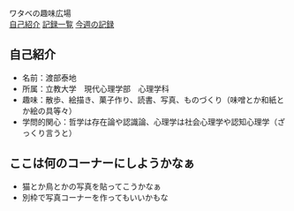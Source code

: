<link rel="stylesheet" href="style.css">

<div class="site-name">
    ワタベの趣味広場
</div>

<div class="header">
  <nav>
  <a href="./">自己紹介</a>
    <a href="diary.html">記録一覧</a>
    <a href="diary-2025-03-week1.html">今週の記録</a>
  </nav>
</div>



## 自己紹介
- 名前：渡部泰地
- 所属：立教大学　現代心理学部　心理学科
- 趣味：散歩、絵描き、菓子作り、読書、写真、ものづくり（味噌とか和紙とか絵の具等々）
- 学問的関心：哲学は存在論や認識論、心理学は社会心理学や認知心理学（ざっくり言うと）

## ここは何のコーナーにしようかなぁ
- 猫とか鳥とかの写真を貼ってこうかなぁ　　
- 別枠で写真コーナーを作ってもいいかもな

